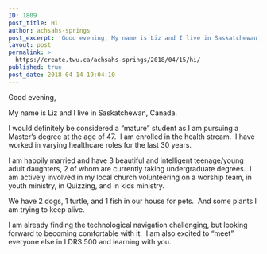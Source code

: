 ```yaml
---
ID: 1809
post_title: Hi
author: achsahs-springs
post_excerpt: 'Good evening, My name is Liz and I live in Saskatchewan, Canada. I would definitely be considered a &ldquo;mature&rdquo; student as I am pursuing a Master&rsquo;s degree at the age of 47.&nbsp; I am enrolled in the health stream.&nbsp; I have worked in varying healthcare roles for the last 30 years. I am happily married [&hellip;]'
layout: post
permalink: >
  https://create.twu.ca/achsahs-springs/2018/04/15/hi/
published: true
post_date: 2018-04-14 19:04:10
---
```

Good evening,

My name is Liz and I live in Saskatchewan, Canada.

I would definitely be considered a &#8220;mature&#8221; student as I am pursuing a Master&#8217;s degree at the age of 47.  I am enrolled in the health stream.  I have worked in varying healthcare roles for the last 30 years.

I am happily married and have 3 beautiful and intelligent teenage/young adult daughters, 2 of whom are currently taking undergraduate degrees.  I am actively involved in my local church volunteering on a worship team, in youth ministry, in Quizzing, and in kids ministry.

We have 2 dogs, 1 turtle, and 1 fish in our house for pets.  And some plants I am trying to keep alive.

I am already finding the technological navigation challenging, but looking forward to becoming comfortable with it.  I am also excited to &#8220;meet&#8221; everyone else in LDRS 500 and learning with you.